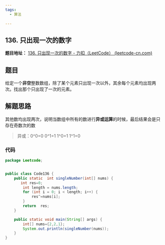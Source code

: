 ```yaml
---
tags:
  - 算法
  
---
```


##  136. 只出现一次的数字

**题目地址：** [136. 只出现一次的数字 - 力扣（LeetCode） (leetcode-cn.com)](https://leetcode-cn.com/problems/single-number/)

## 题目

给定一个**非空**整数数组，除了某个元素只出现一次以外，其余每个元素均出现两次。找出那个只出现了一次的元素。

## 解题思路

其他数均出现两次，说明当数组中所有的数进行**异或运算**的时候，最后结果会是只存在奇数次的数

> 异或：0^0=0 0^1=1 1^0=1 1^1=0

### 代码

```java
package Leetcode;


public class Code136 {
    public static  int singleNumber(int[] nums) {
       int res=0;
        int length = nums.length;
        for (int i = 0; i < length; i++) {
            res^=nums[i];
        }
        return  res;
    }

    public static void main(String[] args) {
        int[] nums={2,2,1};
        System.out.println(singleNumber(nums));
    }
}

```

